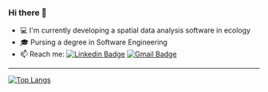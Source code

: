 ### Hi there  👋

- 💻 I'm currently developing a spatial data analysis software in ecology 
- 🎓 Pursing a degree in Software Engineering
- 📫 Reach me: [![Linkedin Badge](https://img.shields.io/badge/-LinkedIn-blue?style=flat-square&logo=Linkedin&logoColor=white&link=https://www.linkedin.com/in/alicefrancener/)](https://www.linkedin.com/in/alicefrancener/)
[![Gmail Badge](https://img.shields.io/badge/-Gmail-c14438?style=flat-square&logo=Gmail&logoColor=white&link=mailto:alicefrancener.dev@gmail.com)](mailto:alicefrancener.dev@gmail.com)

---

[![Top Langs](https://github-readme-stats.vercel.app/api/top-langs/?username=alicefrancener&layout=compact)](https://github.com/anuraghazra/github-readme-stats)
